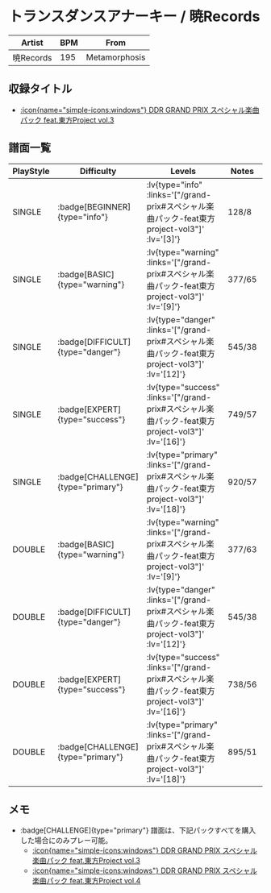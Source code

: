 # トランスダンスアナーキー / 暁Records

|Artist|BPM|From|
|------|---|----|
|暁Records|195|Metamorphosis|

## 収録タイトル

- [ :icon{name="simple-icons:windows"} DDR GRAND PRIX スペシャル楽曲パック feat.東方Project vol.3](/grand-prix#スペシャル楽曲パック-feat東方project-vol3)

## 譜面一覧

|PlayStyle|Difficulty|Levels|Notes|Movie|
|---------|----------|------|-----|-----|
|SINGLE| :badge[BEGINNER]{type="info"} | :lv{type="info" :links='["/grand-prix#スペシャル楽曲パック-feat東方project-vol3"]' :lv='[3]'} |128/8||
|SINGLE| :badge[BASIC]{type="warning"} | :lv{type="warning" :links='["/grand-prix#スペシャル楽曲パック-feat東方project-vol3"]' :lv='[9]'} |377/65||
|SINGLE| :badge[DIFFICULT]{type="danger"} | :lv{type="danger" :links='["/grand-prix#スペシャル楽曲パック-feat東方project-vol3"]' :lv='[12]'} |545/38||
|SINGLE| :badge[EXPERT]{type="success"} | :lv{type="success" :links='["/grand-prix#スペシャル楽曲パック-feat東方project-vol3"]' :lv='[16]'} |749/57||
|SINGLE| :badge[CHALLENGE]{type="primary"} | :lv{type="primary" :links='["/grand-prix#スペシャル楽曲パック-feat東方project-vol3"]' :lv='[18]'} |920/57||
|DOUBLE| :badge[BASIC]{type="warning"} | :lv{type="warning" :links='["/grand-prix#スペシャル楽曲パック-feat東方project-vol3"]' :lv='[9]'} |377/63||
|DOUBLE| :badge[DIFFICULT]{type="danger"} | :lv{type="danger" :links='["/grand-prix#スペシャル楽曲パック-feat東方project-vol3"]' :lv='[12]'} |545/38||
|DOUBLE| :badge[EXPERT]{type="success"} | :lv{type="success" :links='["/grand-prix#スペシャル楽曲パック-feat東方project-vol3"]' :lv='[16]'} |738/56||
|DOUBLE| :badge[CHALLENGE]{type="primary"} | :lv{type="primary" :links='["/grand-prix#スペシャル楽曲パック-feat東方project-vol3"]' :lv='[18]'} |895/51||

## メモ

- :badge[CHALLENGE]{type="primary"} 譜面は、下記パックすべてを購入した場合にのみプレー可能。
  - [ :icon{name="simple-icons:windows"} DDR GRAND PRIX スペシャル楽曲パック feat.東方Project vol.3](/grand-prix#スペシャル楽曲パック-feat東方project-vol3)
  - [ :icon{name="simple-icons:windows"} DDR GRAND PRIX スペシャル楽曲パック feat.東方Project vol.4](/grand-prix#スペシャル楽曲パック-feat東方project-vol4)
